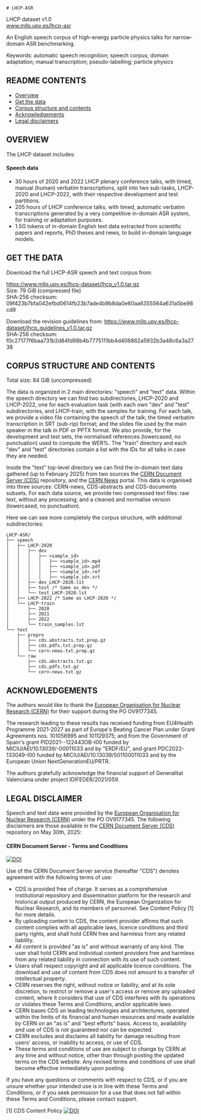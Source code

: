     # LHCP-ASR
LHCP dataset v1.0  
www.mllp.upv.es/lhcp-asr

An English speech corpus of high-energy particle physics talks for narrow-domain ASR benchmarking.

Keywords: automatic speech recognition; speech corpus; domain adaptation; manual transcription; pseudo-labelling; particle physics

README CONTENTS
---------------

- [Overview](#overview)
- [Get the data](#get-the-data)
- [Corpus structure and contents](#corpus-structure-and-contents)
- [Acknowledgements](#acknowledgements)
- [Legal disclaimers](#legal-disclaimer)
<!--- - [Licence](#licence) --->
<!--- - [Citation](#citation) Açò va baix d'Overview !!! --->


OVERVIEW
--------

The LHCP dataset includes:

#### Speech data

<!--- * 287 hours of English-language manually transcribed speech data in the oncology domain. --->
* 30 hours of 2020 and 2022 LHCP plenary conference talks, with timed, manual (human) verbatim transcriptions, split into two sub-tasks, LHCP-2020 and LHCP-2022, with their respective development and test partitions.
* 205 hours of LHCP conference talks, with timed, automatic verbatim transcriptions generated by a very competitive in-domain ASR system, for training or adaptation purposes.
* 1.5G tokens of in-domain English text data extracted from scientific papers and reports, PhD theses and news, to build in-domain language models.

<!--- CITATION
--------
[TBA] --->


GET THE DATA
------------

Download the full LHCP-ASR speech and text corpus from:

https://www.mllp.upv.es/lhcp-dataset/lhcp_v1.0.tar.gz  
Size: 79 GiB  (compressed file)  
SHA-256 checksum: 09f423b7bfa042efbd0614fb23b7ade4b9b8da0e60aa6355564a631a5be98cd9

Download the revision guidelines from:
https://www.mllp.upv.es/lhcp-dataset/lhcp_guidelines_v1.0.tar.gz  
SHA-256 checksum: f0c27177f6baa731b2d84fd98b4b7775111bb4d406862a5932b3a48c6a3a2738


CORPUS STRUCTURE AND CONTENTS
-----------------------------

Total size: 84 GiB (uncompressed)

The data is organized in 2 main directories: "speech" and "text" data.
Within the speech directory we can find two subdirectories, LHCP-2020
and LHCP-2022, one for each evaluation task (with each own "dev" and
"test" subdirectories, and LHCP-train, with the samples for training.
For each talk, we provide a video file containing the speech of the talk;
the timed verbatim transcription in SRT (sub-rip) format; and the slides
file used by the main speaker in the talk in PDF or PPTX format. We also
provide, for the development and test sets, the normalised references
(lowercased, no punctuation) used to compute the WER%.
The "train" directory and each "dev" and "test" directories contain a
list with the IDs for all talks in case they are needed.

Inside the "text" top-level directory we can find the in-domain text
data gathered (up to February 2025) from two sources the
[CERN Document Server (CDS)](https://cds.cern.ch/) repository, and
the [CERN News](https://home.cern/news) portal.
This data is organised into three sources: CERN-news, CDS-abstracts
and CDS-documents subsets. For each data source, we provide two
compressed text files: raw text, without any processing; and a
cleaned and normalise version (lowercased, no punctuation).

Here we can see more completely the corpus structure, with additional
subdirectories:

```
LHCP-ASR/
├── speech
│   ├── LHCP-2020
│   │   ├── dev
│   │   │   ├── <sample_id>
│   │   │   │   ├── <sample_id>.mp4
│   │   │   │   ├── <sample_id>.pdf
│   │   │   │   ├── <sample_id>.ref
│   │   │   │   ├── <sample_id>.srt
│   │   ├── dev_LHCP-2020.lst
│   │   ├── test /* Same as dev */
│   │   └── test_LHCP-2020.lst
│   ├── LHCP-2022 /* Same as LHCP-2020 */
│   └── LHCP-train
│       ├── 2020
│       ├── 2021
│       ├── 2022
│       └── train_samples.lst
└── text
    ├── prepro
    │   ├── cds.abstracts.txt.prep.gz
    │   ├── cds.pdfs.txt.prep.gz
    │   └── cern-news.txt.prep.gz
    └── raw
        ├── cds.abstracts.txt.gz
        ├── cds.pdfs.txt.gz
        └── cern-news.txt.gz
```


ACKNOWLEDGEMENTS
----------------

The authors would like to thank the [European Organisation 
for Nuclear Research (CERN)](https://home.cern/) for their support during the PO OV9177345.

The research leading to these results has received funding from
EU4Health Programme 2021-2027 as part of Europe's Beating Cancer Plan
under Grant Agreements nos. 101056995 and 101129375;
and from the Government of Spain's grant PID2021--122443OB-I00 funded by
MICIU/AEI/10.13039/-00011033 and by
"ERDF/EU", and grant PDC2022-133049-I00 funded by
MICIU/AEI/10.13039/501100011033 and by the
European Union NextGenerationEU/PRTR.

The authors gratefully acknowledge the financial support of Generalitat
Valenciana under project IDIFEDER/2021/059.


LEGAL DISCLAIMER
---------------
Speech and text data were provided by the [European Organisation 
for Nuclear Research (CERN)](https://home.cern/) under the PO OV9177345.
The following disclaimers are those available in the [CERN Document Server (CDS)](https://cds.cern.ch/) repository on May 30th, 2025:


#### CERN Document Server - Terms and Conditions
[![DOI](https://repository.cern/badge/DOI/10.17181/s2cm2-jaj10.svg)](https://doi.org/10.17181/s2cm2-jaj10)

Use of the CERN Document Server service (hereafter "CDS") denotes agreement with the following terms of use:

* CDS is provided free of charge. It serves as a comprehensive institutional repository and dissemination platform for the research and historical output produced by CERN, the European Organization for Nuclear Research, and its members of personnel. See Content Policy [1] for more details.
* By uploading content to CDS, the content provider affirms that such content complies with all applicable laws, licence conditions and third party rights, and shall hold CERN free and harmless from any related liability.
* All content is provided "as is" and without warranty of any kind. The user shall hold CERN and individual content providers free and harmless from any related liability in connection with its use of such content.
* Users shall respect copyright and all applicable licence conditions. The download and use of content from CDS does not amount to a transfer of intellectual property.
* CERN reserves the right, without notice or liability, and at its sole discretion, to restrict or remove a user's access or remove any uploaded content, where it considers that use of CDS interferes with its operations or violates these Terms and Conditions, and/or applicable laws.
* CERN bases CDS on leading technologies and architectures, operated within the limits of its financial and human resources and made available by CERN on an "as is" and "best efforts" basis. Access to, availability and use of CDS is not guaranteed nor can be expected.
* CERN excludes and disclaims all liability for damage resulting from users' access, or inability to access, or use of CDS.
* These terms and conditions of use are subject to change by CERN at any time and without notice, other than through posting the updated terms on the CDS website. Any revised terms and conditions of use shall become effective immediately upon posting.

If you have any questions or comments with respect to CDS, or if you are unsure whether your intended use is in line with these Terms and Conditions, or if you seek permission for a use that does not fall within these Terms and Conditions, please contact support. 

[1] CDS Content Policy [![DOI](https://repository.cern/badge/DOI/10.17181/8sm4v-js382.svg)](https://doi.org/10.17181/8sm4v-js382)
